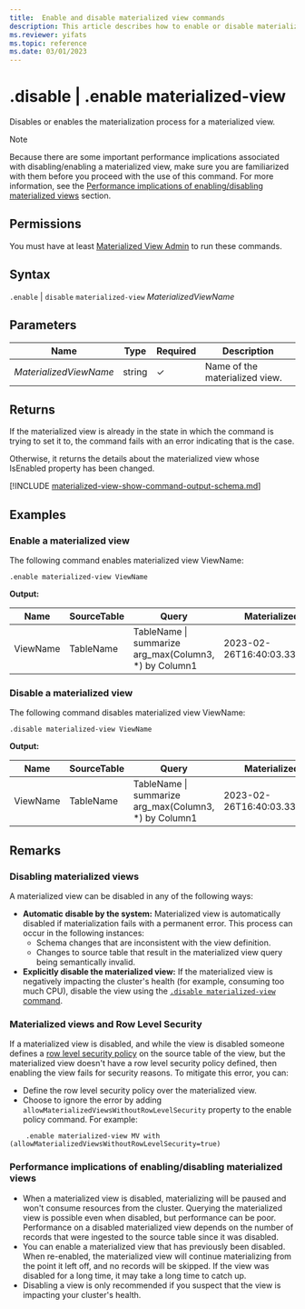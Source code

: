 ```yaml
---
title:  Enable and disable materialized view commands
description: This article describes how to enable or disable materialized view commands in Azure Data Explorer.
ms.reviewer: yifats
ms.topic: reference
ms.date: 03/01/2023
---
```


# .disable | .enable materialized-view

Disables or enables the materialization process for a materialized view.

> [!NOTE]
> Because there are some important performance implications associated with disabling/enabling a materialized view, make sure you are familiarized with them before you proceed with the use of this command. For more information, see the [Performance implications of enabling/disabling materialized views](#performance-implications-of-enablingdisabling-materialized-views) section.

## Permissions

You must have at least [Materialized View Admin](../access-control/role-based-access-control.md) to run these commands.

## Syntax

`.enable` | `disable` `materialized-view` *MaterializedViewName*

## Parameters

| Name                   | Type   | Required | Description                    |
|------------------------|--------|----------|--------------------------------|
| *MaterializedViewName* | string | &check;  | Name of the materialized view. |

## Returns

If the materialized view is already in the state in which the command is trying to set it to, the command fails with an error indicating that is the case.

Otherwise, it returns the details about the materialized view whose IsEnabled property has been changed.

[!INCLUDE [materialized-view-show-command-output-schema.md](../../../includes/materialized-view-show-command-output-schema.md)]

## Examples

### Enable a materialized view

The following command enables materialized view ViewName:

```kusto
.enable materialized-view ViewName
```

**Output:**

| Name     | SourceTable | Query                                                 | MaterializedTo                   | LastRun                      | LastRunResult | IsHealthy | IsEnabled | Folder           | DocString | AutoUpdateSchema | EffectiveDateTime            | Lookback   |
|----------|-------------|-------------------------------------------------------|----------------------------------|------------------------------|---------------|-----------|-----------|------------------|-----------|------------------|------------------------------|------------|
| ViewName | TableName   | TableName \| summarize arg_max(Column3, *) by Column1 | 2023-02-26T16:40:03.3345704Z     | 2023-02-26T16:44:15.9033667Z | Completed     | true      | true      |                  |           | false            | 2023-02-23T14:01:42.5172342Z |            |

### Disable a materialized view

The following command disables materialized view ViewName:

```kusto
.disable materialized-view ViewName
```

**Output:**

| Name     | SourceTable | Query                                                 | MaterializedTo                   | LastRun                      | LastRunResult | IsHealthy | IsEnabled | Folder           | DocString | AutoUpdateSchema | EffectiveDateTime            | Lookback   |
|----------|-------------|-------------------------------------------------------|----------------------------------|------------------------------|---------------|-----------|-----------|------------------|-----------|------------------|------------------------------|------------|
| ViewName | TableName   | TableName \| summarize arg_max(Column3, *) by Column1 | 2023-02-26T16:40:03.3345704Z     | 2023-02-26T16:44:15.9033667Z | Completed     | true      | false     |                  |           | false            | 2023-02-23T14:01:42.5172342Z |            |

## Remarks

### Disabling materialized views

A materialized view can be disabled in any of the following ways:

* **Automatic disable by the system:**  Materialized view is automatically disabled if materialization fails with a permanent error. This process can occur in the following instances:
  * Schema changes that are inconsistent with the view definition.  
  * Changes to source table that result in the materialized view query being semantically invalid.
* **Explicitly disable the materialized view:**  If the materialized view is negatively impacting the cluster's health (for example, consuming too much CPU), disable the view using the [`.disable materialized-view` command](#syntax).

### Materialized views and Row Level Security

If a materialized view is disabled, and while the view is disabled someone defines a [row level security policy](materialized-view-policies.md#row-level-security-policy) on the source table of the view, but the materialized view doesn't have a row level security policy defined, then enabling the view fails for security reasons. To mitigate this error, you can:
  
* Define the row level security policy over the materialized view.
* Choose to ignore the error by adding `allowMaterializedViewsWithoutRowLevelSecurity` property to the enable policy command. For example:

```kusto
    .enable materialized-view MV with (allowMaterializedViewsWithoutRowLevelSecurity=true)
```

### Performance implications of enabling/disabling materialized views

* When a materialized view is disabled, materializing will be paused and won't consume resources from the cluster. Querying the materialized view is possible even when disabled, but performance can be poor. Performance on a disabled materialized view depends on the number of records that were ingested to the source table since it was disabled.
* You can enable a materialized view that has previously been disabled. When re-enabled, the materialized view will continue materializing from the point it left off, and no records will be skipped. If the view was disabled for a long time, it may take a long time to catch up.
* Disabling a view is only recommended if you suspect that the view is impacting your cluster's health.

